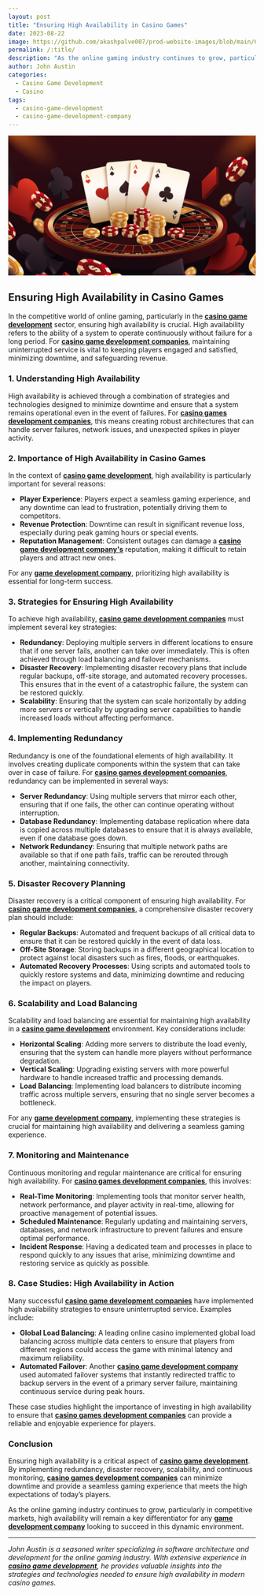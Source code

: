 ```yaml
---
layout: post
title: "Ensuring High Availability in Casino Games"
date: 2023-08-22
image: https://github.com/akashpalve007/prod-website-images/blob/main/Casino%20Game%20Development.png?raw=true
permalink: /:title/
description: "As the online gaming industry continues to grow, particularly in competitive markets..."
author: John Austin
categories:
  - Casino Game Development
  - Casino
tags:
  - casino-game-development
  - casino-game-development-company
---
```

![Casino Games](https://github.com/akashpalve007/prod-website-images/blob/main/Casino%20Game%20Development.png?raw=true)

## Ensuring High Availability in Casino Games

In the competitive world of online gaming, particularly in the [**casino game development**](https://sdlccorp.com/services/games/casino-game-development-company/) sector, ensuring high availability is crucial. High availability refers to the ability of a system to operate continuously without failure for a long period. For [**casino game development companies**](https://sdlccorp.com/services/games/casino-game-development-company/), maintaining uninterrupted service is vital to keeping players engaged and satisfied, minimizing downtime, and safeguarding revenue.

### 1. **Understanding High Availability**

High availability is achieved through a combination of strategies and technologies designed to minimize downtime and ensure that a system remains operational even in the event of failures. For [**casino games development companies**](https://sdlccorp.com/services/games/casino-game-development-company/), this means creating robust architectures that can handle server failures, network issues, and unexpected spikes in player activity.

### 2. **Importance of High Availability in Casino Games**

In the context of [**casino game development**](https://sdlccorp.com/services/games/casino-game-development-company/), high availability is particularly important for several reasons:

- **Player Experience**: Players expect a seamless gaming experience, and any downtime can lead to frustration, potentially driving them to competitors.
- **Revenue Protection**: Downtime can result in significant revenue loss, especially during peak gaming hours or special events.
- **Reputation Management**: Consistent outages can damage a [**casino game development company's**](https://sdlccorp.com/services/games/casino-game-development-company/) reputation, making it difficult to retain players and attract new ones.

For any [**game development company**](https://sdlccorp.com/services/games/game-development-company/), prioritizing high availability is essential for long-term success.

### 3. **Strategies for Ensuring High Availability**

To achieve high availability, [**casino game development companies**](https://sdlccorp.com/services/games/casino-game-development-company/) must implement several key strategies:

- **Redundancy**: Deploying multiple servers in different locations to ensure that if one server fails, another can take over immediately. This is often achieved through load balancing and failover mechanisms.
- **Disaster Recovery**: Implementing disaster recovery plans that include regular backups, off-site storage, and automated recovery processes. This ensures that in the event of a catastrophic failure, the system can be restored quickly.
- **Scalability**: Ensuring that the system can scale horizontally by adding more servers or vertically by upgrading server capabilities to handle increased loads without affecting performance.

### 4. **Implementing Redundancy**

Redundancy is one of the foundational elements of high availability. It involves creating duplicate components within the system that can take over in case of failure. For [**casino games development companies**](https://sdlccorp.com/services/games/casino-game-development-company/), redundancy can be implemented in several ways:

- **Server Redundancy**: Using multiple servers that mirror each other, ensuring that if one fails, the other can continue operating without interruption.
- **Database Redundancy**: Implementing database replication where data is copied across multiple databases to ensure that it is always available, even if one database goes down.
- **Network Redundancy**: Ensuring that multiple network paths are available so that if one path fails, traffic can be rerouted through another, maintaining connectivity.

### 5. **Disaster Recovery Planning**

Disaster recovery is a critical component of ensuring high availability. For [**casino game development companies**](https://sdlccorp.com/services/games/casino-game-development-company/), a comprehensive disaster recovery plan should include:

- **Regular Backups**: Automated and frequent backups of all critical data to ensure that it can be restored quickly in the event of data loss.
- **Off-Site Storage**: Storing backups in a different geographical location to protect against local disasters such as fires, floods, or earthquakes.
- **Automated Recovery Processes**: Using scripts and automated tools to quickly restore systems and data, minimizing downtime and reducing the impact on players.

### 6. **Scalability and Load Balancing**

Scalability and load balancing are essential for maintaining high availability in a [**casino game development**](https://sdlccorp.com/services/games/casino-game-development-company/) environment. Key considerations include:

- **Horizontal Scaling**: Adding more servers to distribute the load evenly, ensuring that the system can handle more players without performance degradation.
- **Vertical Scaling**: Upgrading existing servers with more powerful hardware to handle increased traffic and processing demands.
- **Load Balancing**: Implementing load balancers to distribute incoming traffic across multiple servers, ensuring that no single server becomes a bottleneck.

For any [**game development company**](https://sdlccorp.com/services/games/game-development-company/), implementing these strategies is crucial for maintaining high availability and delivering a seamless gaming experience.

### 7. **Monitoring and Maintenance**

Continuous monitoring and regular maintenance are critical for ensuring high availability. For [**casino games development companies**](https://sdlccorp.com/services/games/casino-game-development-company/), this involves:

- **Real-Time Monitoring**: Implementing tools that monitor server health, network performance, and player activity in real-time, allowing for proactive management of potential issues.
- **Scheduled Maintenance**: Regularly updating and maintaining servers, databases, and network infrastructure to prevent failures and ensure optimal performance.
- **Incident Response**: Having a dedicated team and processes in place to respond quickly to any issues that arise, minimizing downtime and restoring service as quickly as possible.

### 8. **Case Studies: High Availability in Action**

Many successful [**casino game development companies**](https://sdlccorp.com/services/games/casino-game-development-company/) have implemented high availability strategies to ensure uninterrupted service. Examples include:

- **Global Load Balancing**: A leading online casino implemented global load balancing across multiple data centers to ensure that players from different regions could access the game with minimal latency and maximum reliability.
- **Automated Failover**: Another [**casino game development company**](https://sdlccorp.com/services/games/casino-game-development-company/) used automated failover systems that instantly redirected traffic to backup servers in the event of a primary server failure, maintaining continuous service during peak hours.

These case studies highlight the importance of investing in high availability to ensure that [**casino games development companies**](https://sdlccorp.com/services/games/casino-game-development-company/) can provide a reliable and enjoyable experience for players.

### Conclusion

Ensuring high availability is a critical aspect of [**casino game development**](https://sdlccorp.com/services/games/casino-game-development-company/). By implementing redundancy, disaster recovery, scalability, and continuous monitoring, [**casino games development companies**](https://sdlccorp.com/services/games/casino-game-development-company/) can minimize downtime and provide a seamless gaming experience that meets the high expectations of today’s players.

As the online gaming industry continues to grow, particularly in competitive markets, high availability will remain a key differentiator for any [**game development company**](https://sdlccorp.com/services/games/game-development-company/) looking to succeed in this dynamic environment.

---

*John Austin is a seasoned writer specializing in software architecture and development for the online gaming industry. With extensive experience in [**casino game development**](https://sdlccorp.com/services/games/casino-game-development-company/), he provides valuable insights into the strategies and technologies needed to ensure high availability in modern casino games.*


